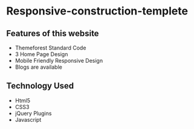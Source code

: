 ﻿# Responsive-construction-templete

## Features of this website

* Themeforest Standard Code
* 3 Home Page Design 
* Mobile Friendly Responsive Design
* Blogs are available

## Technology Used

* Html5
* CSS3
* jQuery Plugins
* Javascript

